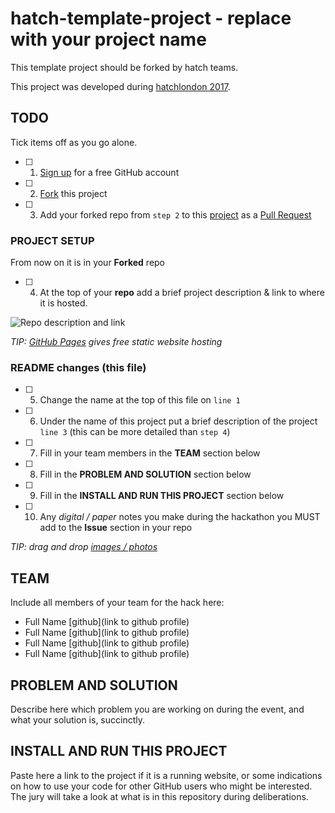 # hatch-template-project - replace with your project name

This template project should be forked by hatch teams.

This project was developed during [hatchlondon 2017](http://hatchlondon.io).

## TODO

Tick items off as you go alone.

- [ ] 1. [Sign up](https://help.github.com/articles/signing-up-for-a-new-github-account/) for a free GitHub account
- [ ] 2. [Fork](https://help.github.com/articles/fork-a-repo/) this project
- [ ] 3. Add your forked repo from `step 2` to this [project](https://github.com/SheCanCodeHQ/hatchlondon-2017-projects) as a [Pull Request](https://help.github.com/articles/about-pull-requests/)

### PROJECT SETUP

From now on it is in your **Forked** repo

- [ ] 4. At the top of your **repo** add a brief project description & link to where it is hosted.

![Repo description and link](https://user-images.githubusercontent.com/624760/33160443-57e86a96-d014-11e7-8488-52592fc69a81.png)

*TIP: [GitHub Pages](https://pages.github.com) gives free static website hosting*

### README changes (this file)

- [ ] 5. Change the name at the top of this file on `line 1`
- [ ] 6. Under the name of this project put a brief description of the project `line 3` (this can be more detailed than `step 4`)
- [ ] 7. Fill in your team members in the **TEAM** section below
- [ ] 8. Fill in the **PROBLEM AND SOLUTION** section below
- [ ] 9. Fill in the **INSTALL AND RUN THIS PROJECT** section below
- [ ] 10. Any *digital / paper* notes you make during the hackathon you MUST add to the **Issue** section in your repo

*TIP: drag and drop [images / photos](https://help.github.com/articles/file-attachments-on-issues-and-pull-requests/)*

## TEAM

Include all members of your team for the hack here:

* Full Name [github](link to github profile)
* Full Name [github](link to github profile)
* Full Name [github](link to github profile)
* Full Name [github](link to github profile)

## PROBLEM AND SOLUTION

Describe here which problem you are working on during the event, and what your solution is, succinctly.

## INSTALL AND RUN THIS PROJECT

Paste here a link to the project if it is a running website, or some indications on how to use your code for other GitHub users who might be interested. The jury will take a look at what is in this repository during deliberations.
